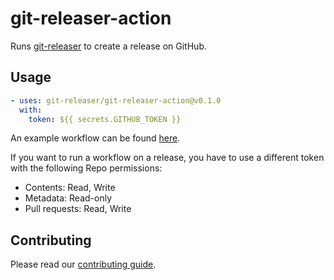 # git-releaser-action

Runs [git-releaser](https://github.com/git-releaser/git-releaser) to create a release on GitHub.

## Usage

```yaml
- uses: git-releaser/git-releaser-action@v0.1.0
  with:
    token: ${{ secrets.GITHUB_TOKEN }}
```

An example workflow can be found [here](./.github/workflows/release.yaml).

If you want to run a workflow on a release, you have to use a different token with the following Repo permissions:
* Contents: Read, Write
* Metadata: Read-only
* Pull requests: Read, Write


## Contributing
Please read our [contributing guide](./CONTRIBUTING.md).